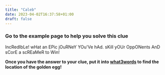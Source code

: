 ```yaml
---
title: "Caleb"
date: 2023-04-02T16:37:58+01:00
draft: false
---
```


### Go to the example page to help you solve this clue

IncRedIbLe! wHat an EPic jOuRNeY YOu'Ve hAd. sKill yOUr OppONents AnD sCorE a scREaMeR to Win!

__Once you have the answer to your clue, put it into [what3words](https://what3words.com/pretty.needed.chill) to find the location of the golden egg!__